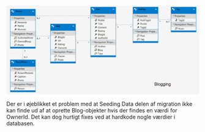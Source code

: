 ![BloggingDb](Blogging_ER_diagram.png)

Der er i øjeblikket et problem med at Seeding Data delen af migration ikke kan finde ud af at oprette Blog-objekter hvis der findes en værdi for OwnerId. Det kan dog hurtigt fixes ved at hardkode nogle værdier i databasen.
